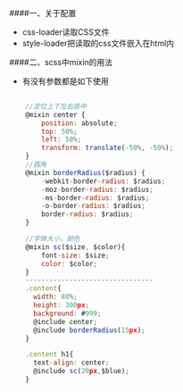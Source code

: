 ####一、关于配置
+ css-loader读取CSS文件
+ style-loader把读取的css文件嵌入在html内

####二、scss中mixin的用法
+ 有没有参数都是如下使用


```javascript
	
	//定位上下左右居中
	@mixin center {  
		position: absolute;
		top: 50%;
	    left: 50%;
	    transform: translate(-50%, -50%);
	}
	//圆角
	@mixin borderRadius($radius) {
	    -webkit-border-radius: $radius;
	    -moz-border-radius: $radius;
	    -ms-border-radius: $radius;
	    -o-border-radius: $radius;
	    border-radius: $radius;
	}

	//字体大小，颜色
	@mixin sc($size, $color){
		font-size: $size;
		color: $color;
	}
	--------------------------------
	.content{
	  width: 80%;
	  height: 300px;
	  background: #999;
	  @include center;
	  @include borderRadius(15px);
	}

	.content h1{
	  text-align: center;
	  @include sc(20px,$blue);
	}

	
```